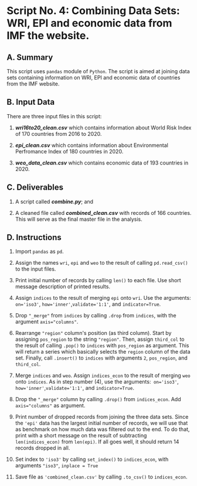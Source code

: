 # Script No. 4: Combining Data Sets: WRI, EPI and economic data from IMF the website.

## A. Summary

This script uses `pandas` module of `Python`. The script is aimed at joining data sets containing information on WRI, EPI and economic data of countries from the IMF website.

## B. Input Data

There are three input files in this script:

1. ***wri16to20_clean.csv*** which contains information about World Risk Index of 170 countries from 2016 to 2020.

2. ***epi_clean.csv*** which contains information about Environmental Perfromance Index of 180 countries in 2020.

3. ***weo_data_clean.csv*** which contains economic data of 193 countries in 2020.

## C. Deliverables

1. A script called ***combine.py***; and

2. A cleaned file called ***combined_clean.csv*** with records of 166 countries. This will serve as the final master file in the analysis.

## D. Instructions

1. Import `pandas` as `pd`.

2. Assign the names `wri`, `epi` and `weo` to the result of calling `pd.read_csv()` to the input files.

3. Print initial number of records by calling `len()` to each file. Use short message description of printed results.

4. Assign `indices` to the result of merging `epi` onto `wri`. Use the arguments:` on='iso3'`, `how='inner'`,`validate='1:1'`, and `indicator=True`.

5. Drop `"_merge"` from `indices` by calling `.drop` from `indices`, with the argument `axis="columns"`.

6. Rearrange `"region"` column's position (as third column). Start by assigning `pos_region` to the string `"region"`. Then, assign `third_col` to the result of calling `.pop()` to `indices` with `pos_region` as argument. This will return a series which basically selects the `region` column of the data set. Finally, call `.insert()` to `indices` with arguments `2`, `pos_region`, and `third_col`.

7. Merge `indices` and `weo`. Assign `indices_econ` to the result of merging `weo` onto `indices`. As in step number (4), use the arguments:` on='iso3'`, `how='inner'`,`validate='1:1'`, and `indicator=True`.

8. Drop the `"_merge"` column by calling `.drop()` from `indices_econ`. Add `axis="columns"` as argument.

9. Print number of dropped records from joining the three data sets. Since the `'epi'` data has the largest initial number of records, we will use that as benchmark on how much data was filtered out to the end. To do that, print with a short message on the result of subtracting `len(indices_econ)` from `len(epi)`. If all goes well, it should return 14 records dropped in all.

10. Set index to `'iso3'` by calling `set_index()` to `indices_econ`, with arguments `"iso3"`, `inplace = True`

11. Save file as `'combined_clean.csv'` by calling `.to_csv()` to `indices_econ`.



